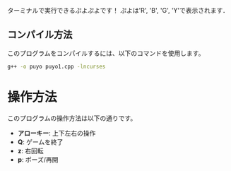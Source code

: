 ターミナルで実行できるぷよぷよです！
ぷよは'R', 'B', 'G', 'Y'で表示されます．

## コンパイル方法

このプログラムをコンパイルするには、以下のコマンドを使用します。

```bash
g++ -o puyo puyo1.cpp -lncurses
```
# 操作方法

このプログラムの操作方法は以下の通りです。

- **アローキー**: 上下左右の操作
- **Q**: ゲームを終了
- **z**: 右回転
- **p**: ポーズ/再開
